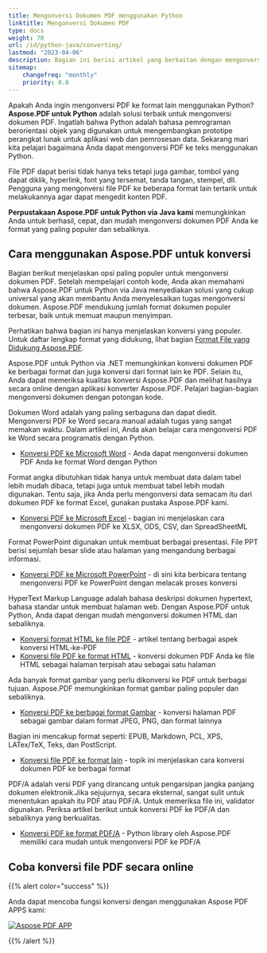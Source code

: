 ```yaml
---
title: Mengonversi Dokumen PDF menggunakan Python
linktitle: Mengonversi Dokumen PDF
type: docs
weight: 70
url: /id/python-java/converting/
lastmod: "2023-04-06"
description: Bagian ini berisi artikel yang berkaitan dengan mengonversi dokumen PDF ke dalam berbagai format dan sebaliknya menggunakan Python API.
sitemap:
    changefreq: "monthly"
    priority: 0.8
---
```


Apakah Anda ingin mengonversi PDF ke format lain menggunakan Python? **Aspose.PDF untuk Python** adalah solusi terbaik untuk mengonversi dokumen PDF. Ingatlah bahwa Python adalah bahasa pemrograman berorientasi objek yang digunakan untuk mengembangkan prototipe perangkat lunak untuk aplikasi web dan pemrosesan data. Sekarang mari kita pelajari bagaimana Anda dapat mengonversi PDF ke teks menggunakan Python.

File PDF dapat berisi tidak hanya teks tetapi juga gambar, tombol yang dapat diklik, hyperlink, font yang tersemat, tanda tangan, stempel, dll. Pengguna yang mengonversi file PDF ke beberapa format lain tertarik untuk melakukannya agar dapat mengedit konten PDF.

**Perpustakaan Aspose.PDF untuk Python via Java kami** memungkinkan Anda untuk berhasil, cepat, dan mudah mengonversi dokumen PDF Anda ke format yang paling populer dan sebaliknya.

## Cara menggunakan Aspose.PDF untuk konversi

Bagian berikut menjelaskan opsi paling populer untuk mengonversi dokumen PDF. Setelah mempelajari contoh kode, Anda akan memahami bahwa Aspose.PDF untuk Python via Java menyediakan solusi yang cukup universal yang akan membantu Anda menyelesaikan tugas mengonversi dokumen. Aspose.PDF mendukung jumlah format dokumen populer terbesar, baik untuk memuat maupun menyimpan.

Perhatikan bahwa bagian ini hanya menjelaskan konversi yang populer. Untuk daftar lengkap format yang didukung, lihat bagian [Format File yang Didukung Aspose.PDF](https://docs.aspose.com/pdf/python-java/supported-file-formats/).

Aspose.PDF untuk Python via .NET memungkinkan konversi dokumen PDF ke berbagai format dan juga konversi dari format lain ke PDF. Selain itu, Anda dapat memeriksa kualitas konversi Aspose.PDF dan melihat hasilnya secara online dengan aplikasi konverter Aspose.PDF. Pelajari bagian-bagian mengonversi dokumen dengan potongan kode.

Dokumen Word adalah yang paling serbaguna dan dapat diedit.
 Mengonversi PDF ke Word secara manual adalah tugas yang sangat memakan waktu. Dalam artikel ini, Anda akan belajar cara mengonversi PDF ke Word secara programatis dengan Python.

- [Konversi PDF ke Microsoft Word](/pdf/id/python-java/convert-pdf-to-word/) - Anda dapat mengonversi dokumen PDF Anda ke format Word dengan Python

Format angka dibutuhkan tidak hanya untuk membuat data dalam tabel lebih mudah dibaca, tetapi juga untuk membuat tabel lebih mudah digunakan. Tentu saja, jika Anda perlu mengonversi data semacam itu dari dokumen PDF ke format Excel, gunakan pustaka Aspose.PDF kami.

- [Konversi PDF ke Microsoft Excel](/pdf/id/python-java/convert-pdf-to-excel/) - bagian ini menjelaskan cara mengonversi dokumen PDF ke XLSX, ODS, CSV, dan SpreadSheetML

Format PowerPoint digunakan untuk membuat berbagai presentasi. File PPT berisi sejumlah besar slide atau halaman yang mengandung berbagai informasi.

- [Konversi PDF ke Microsoft PowerPoint](/pdf/id/python-java/convert-pdf-to-powerpoint/) - di sini kita berbicara tentang mengonversi PDF ke PowerPoint dengan melacak proses konversi

HyperText Markup Language adalah bahasa deskripsi dokumen hypertext, bahasa standar untuk membuat halaman web. Dengan Aspose.PDF untuk Python, Anda dapat dengan mudah mengonversi dokumen HTML dan sebaliknya.

- [Konversi format HTML ke file PDF](/pdf/id/python-java/convert-html-to-pdf/) - artikel tentang berbagai aspek konversi HTML-ke-PDF
- [Konversi file PDF ke format HTML](/pdf/id/python-java/convert-pdf-to-html/) - konversi dokumen PDF Anda ke file HTML sebagai halaman terpisah atau sebagai satu halaman

Ada banyak format gambar yang perlu dikonversi ke PDF untuk berbagai tujuan. Aspose.PDF memungkinkan format gambar paling populer dan sebaliknya.

- [Konversi PDF ke berbagai format Gambar](/pdf/id/python-java/convert-pdf-to-images-format/) - konversi halaman PDF sebagai gambar dalam format JPEG, PNG, dan format lainnya

Bagian ini mencakup format seperti: EPUB, Markdown, PCL, XPS, LATex/TeX, Teks, dan PostScript.

- [Konversi file PDF ke format lain](/pdf/id/python-java/convert-pdf-to-other-files/) - topik ini menjelaskan cara konversi dokumen PDF ke berbagai format

PDF/A adalah versi PDF yang dirancang untuk pengarsipan jangka panjang dokumen elektronik.Jika sejujurnya, secara eksternal, sangat sulit untuk menentukan apakah itu PDF atau PDF/A. Untuk memeriksa file ini, validator digunakan. Periksa artikel berikut untuk konversi PDF ke PDF/A dan sebaliknya yang berkualitas.

- [Konversi PDF ke format PDF/A](/pdf/id/python-java/convert-pdf-to-pdfa/) - Python library oleh Aspose.PDF memiliki cara mudah untuk mengonversi PDF ke PDF/A

## Coba konversi file PDF secara online

{{% alert color="success" %}}

Anda dapat mencoba fungsi konversi dengan menggunakan Aspose PDF APPS kami:

[![Aspose PDF APP](app.png)](https://products.aspose.app/pdf/conversion)

{{% /alert %}}